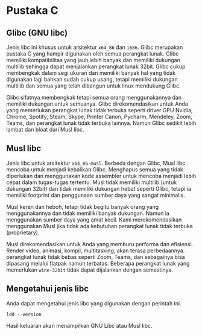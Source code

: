 # Pustaka C

## Glibc (GNU libc)

Jenis libc ini khusus untuk arsitektur `x64_86` dan `i686`. Glibc merupakan pustaka C yang hampir digunakan oleh semua perangkat lunak. Glibc memiliki kompatibilitas yang jauh lebih banyak dan memiliki dukungan multilib sehingga dapat menjalankan perangkat lunak 32bit. Glibc cukup membengkak dalam segi ukuran dan memiliki banyak hal yang tidak digunakan lagi bahkan sudah cukup usang, tetapi memiliki dukungan multilib dan semua yang telah dibangun untuk linux mendukung Glibc.

Glibc sifatnya membengkak tetapi semua orang menggunakannya dan memiliki dukungan untuk semuanya. Glibc direkomendasikan untuk Anda yang memerlukan perangkat lunak tidak terbuka seperti driver GPU Nvidia, Chrome, Spotify, Steam, Skype, Printer Canon, Pycharm, Mendeley, Zoom, Teams, dan perangkat lunak tidak terbuka lainnya. Namun Glibc sedikit lebih lambat dan bloat dari Musl libc.

## Musl libc

Jenis libc untuk arsitektur `x64_86-musl`. Berbeda dengan Glibc, Musl libc mencoba untuk menjadi kebalikan Glibc. Menghapus semua yang tidak diperlukan dan menggunakan kode assembler untuk mencoba menjadi lebih cepat dalam tugas-tugas tertentu. Musl tidak memiliki multilib (untuk dukungan 32bit) dan tidak memiliki dukungan hebat seperti Glibc, tetapi ia memiliki footprint dan penggunaan sumber daya yang sangat minimalis.

Musl keren dan heboh, tetapi tidak begitu banyak orang yang menggunakannya dan tidak memiliki banyak dukungan. Namun ia menggunakan sumber daya yang amat kecil. Kami merekomendasikan menggunakan Musl jika tidak ada kebutuhan perangkat lunak tidak terbuka (proprietary).

Musl direkomendasikan untuk Anda yang memburu performa dan efisiensi. Render video, animasi, kompil, multitasking, akan terasa perbedaannya. perangkat lunak tidak bebas seperti Zoom, Teams, dan sebagainya bisa dipasang melalui flatpak namun terbatas. Beberapa perangkat lunak yang memerlukan `wine-32bit` tidak dapat dijalankan dengan semestinya.

## Mengetahui jenis libc

Anda dapat mengetahui jenis libc yang digunakan dengan perintah ini.

```
ldd --version
```

Hasil keluaran akan menampilkan GNU Libc atau Musl libc.

